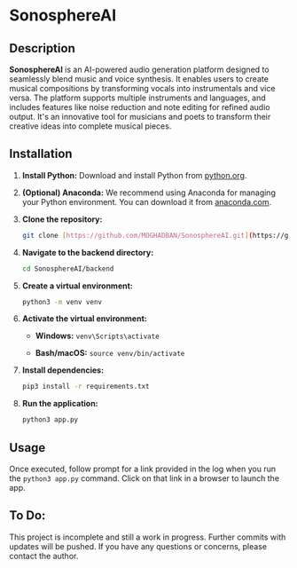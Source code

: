 
# SonosphereAI

## Description
**SonosphereAI** is an AI-powered audio generation platform designed to seamlessly blend music and voice synthesis. It enables users to create musical compositions by transforming vocals into instrumentals and vice versa. The platform supports multiple instruments and languages, and includes features like noise reduction and note editing for refined audio output. It's an innovative tool for musicians and poets to transform their creative ideas into complete musical pieces.

## Installation

1. **Install Python:** Download and install Python from [python.org](https://www.python.org/downloads/).

2. **(Optional) Anaconda:** We recommend using Anaconda for managing your Python environment. You can download it from [anaconda.com](https://www.anaconda.com/products/distribution).

3. **Clone the repository:**
   ```bash
   git clone [https://github.com/MOGHADBAN/SonosphereAI.git](https://github.com/MOGHADBAN/SonosphereAI.git)```
4.  **Navigate to the backend directory:**
    
    ```bash
    cd SonosphereAI/backend
    ```
    
5.  **Create a virtual environment:**
    
    ```bash
    python3 -m venv venv
    ```
    
6.  **Activate the virtual environment:**
    
    -   **Windows:** `venv\Scripts\activate`
        
    -   **Bash/macOS:** `source venv/bin/activate`
        
7.  **Install dependencies:**
    ```bash
    pip3 install -r requirements.txt
    ```
    
8.  **Run the application:**
    ```bash
    python3 app.py
    ```
  
    

## Usage
Once executed, follow prompt for a link provided in the log when you run the ```python3 app.py``` command. Click on that link in a browser to launch the app.

## To Do:

This project is incomplete and still a work in progress. Further commits with updates will be pushed. If you have any questions or concerns, please contact the author.
